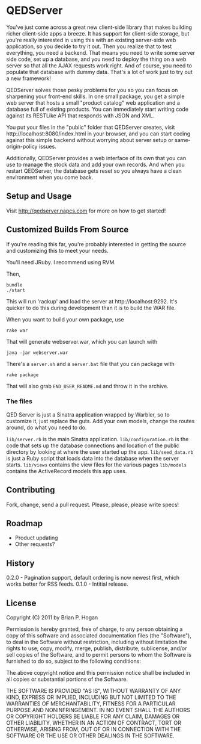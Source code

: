 QEDServer
============

You've just come across a great new client-side library that makes building richer client-side apps a breeze. It has support for client-side storage, but you're really interested in using this with an existing server-side web application, so you decide to try it out. Then you realize that to test everything, you need a backend. That means you need to write some server side code, set up a database, and you need to deploy the thing on a web server so that all the AJAX requests work right. And of course, you need to populate that database with dummy data. That's a lot of work just to try out a new framework!

QEDServer solves those pesky problems for you so you can focus on sharpening your front-end skills. In one small package, you get a simple web server that hosts a small "product catalog" web application and a database full of existing products. You can immediately start writing code against its RESTLike API that responds with JSON and XML.

You put your files in the "public" folder that QEDServer creates, visit http://localhost:8080/index.html in your browser, and you can start coding against this simple backend without worrying about server setup or same-origin-policy issues.

Additionally, QEDServer provides a web interface of its own that you can use to manage the stock data and add your own records. And when you restart QEDServer, the database gets reset so you always have a clean environment when you come back.

Setup and Usage
------
Visit http://qedserver.napcs.com for more on how to get started!

Customized Builds From Source
-------
If you're reading this far, you're probably interested in getting the source and customizing this to meet your needs.

You'll need JRuby. I recommend using RVM.

Then, 

    bundle
    ./start
    
This will run 'rackup' and load the server at http://localhost:9292. It's quicker to do this during development than it is to build the WAR file.

When you want to build your own package, use
    
    rake war

That will generate webserver.war, which you can launch with

    java -jar webserver.war
    
There's a `server.sh` and a `server.bat` file that you can package with

    rake package
    
That will also grab `END_USER_README.md` and throw it in the archive.

### The files
QED Server is just a Sinatra application wrapped by Warbler, so to customize it, just replace the guts. Add your own models, change the routes around, do what you need to do.

`lib/server.rb` is the main Sinatra application.
`lib/configuration.rb` is the code that sets up the database connections and location of the public directory by looking at where the user started up the app. 
`lib/seed_data.rb` is just a Ruby script that loads data into the database when the server starts.
`lib/views` contains the view files for the various pages
`lib/models` contains the ActiveRecord models this app uses.


Contributing
-----------
Fork, change, send a pull request. Please, please, please write specs!


Roadmap
-----------
* Product updating
* Other requests?

History
------
0.2.0 - Pagination support, default ordering is now newest first, which works better for RSS feeds.
0.1.0 - Intitial release.

License
--------

Copyright (C) 2011 by Brian P. Hogan

Permission is hereby granted, free of charge, to any person obtaining a copy
of this software and associated documentation files (the "Software"), to deal
in the Software without restriction, including without limitation the rights
to use, copy, modify, merge, publish, distribute, sublicense, and/or sell
copies of the Software, and to permit persons to whom the Software is
furnished to do so, subject to the following conditions:

The above copyright notice and this permission notice shall be included in
all copies or substantial portions of the Software.

THE SOFTWARE IS PROVIDED "AS IS", WITHOUT WARRANTY OF ANY KIND, EXPRESS OR
IMPLIED, INCLUDING BUT NOT LIMITED TO THE WARRANTIES OF MERCHANTABILITY,
FITNESS FOR A PARTICULAR PURPOSE AND NONINFRINGEMENT. IN NO EVENT SHALL THE
AUTHORS OR COPYRIGHT HOLDERS BE LIABLE FOR ANY CLAIM, DAMAGES OR OTHER
LIABILITY, WHETHER IN AN ACTION OF CONTRACT, TORT OR OTHERWISE, ARISING FROM,
OUT OF OR IN CONNECTION WITH THE SOFTWARE OR THE USE OR OTHER DEALINGS IN
THE SOFTWARE.